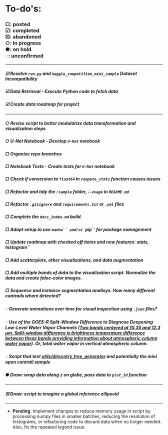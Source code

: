 # To-do's:

### □: posted <br> ☑︎: completed <br> ☒: abandoned <br> ○: in progress <br> ●: on hold <br> ◌: unconfirmed

---

##### ☑︎ Resolve `run.py` and `kaggle_competition_mini_sample` Dataset Incompatibility
##### ☑︎ Data Retrieval - Execute Python code to fetch data
##### ☑︎ Create data roadmap for project

---

##### ○ Revise script to better modularize data transformation and visualization steps
##### ○ U-Net Notebook - Develop `U-Net` notebook

##### □ Organize repo branches
##### □ Notebook Tests - Create tests for `U-Net` notebook
##### □ Check if conversion to `float64` in `compute_stats` function causes issues

##### □ Refactor and tidy the `/sample` folder, ∴  `usage` in `README.md`

##### □ Refactor `.gitignore` and `requirements.txt` or `.yml` files

##### □ Complete the `docs_index.md` build.
##### □ Adapt setup to use `manba`` and/or `pip`` for package management

##### □ Update roadmap with checked off items and new features: stats, histogram``

##### □ Add scatterplots, other visualizations, and data augmentation

##### □ Add multiple bands of data to the visualization script. Normalize the data  and create false-color  images. 
##### □ Sequence and instance segmentation analisys. How many different contrails where detected?

##### ◌ Generate animations over time for visual inspection using `.json` files?

##### ◌ Use of the GOES-R Split-Window Difference to Diagnose Deepening Low-Level Water Vapor Channels ([Two bands centered at 10.35 and 12.3 μm. Split-window difference is brightness temperature difference between these bands providing information about atmospheric column water vapor](https://journals.ametsoc.org/view/journals/apme/53/8/jamc-d-14-0010.1.xml)). Or, total water vapor in vertical atmospheric column. 

##### ◌ Script that test [utils/direcotry_tree_generator](https://www.kaggle.com/code/patimejia/utils-directory-tree-generator) and potentially the mini open contrail sample
##### ● Draw: wrap data along z on globe, pass data to `plot_3d` function

---
##### ☒ Draw: script to imagine a global reference ellipsoid

---


- **Pending**: Implement changes to reduce memory usage in script by processing numpy files in smaller batches, reducing the resolution of histograms, or refactoring code to discard data when no longer needed. Also, fix the repeated legend issue.

